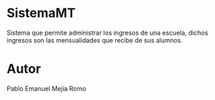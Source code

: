 # SistemaMT
Sistema que permite administrar los ingresos de una escuela, dichos ingresos son las mensualidades que recibe de sus alumnos.

# Autor 
Pablo Emanuel Mejia Romo
